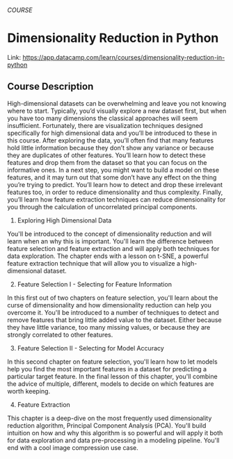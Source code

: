 *COURSE*

# Dimensionality Reduction in Python

Link: https://app.datacamp.com/learn/courses/dimensionality-reduction-in-python

## Course Description
High-dimensional datasets can be overwhelming and leave you not knowing where to start. Typically, you’d visually explore a new dataset first, but when you have too many dimensions the classical approaches will seem insufficient. Fortunately, there are visualization techniques designed specifically for high dimensional data and you’ll be introduced to these in this course. After exploring the data, you’ll often find that many features hold little information because they don’t show any variance or because they are duplicates of other features. You’ll learn how to detect these features and drop them from the dataset so that you can focus on the informative ones. In a next step, you might want to build a model on these features, and it may turn out that some don’t have any effect on the thing you’re trying to predict. You’ll learn how to detect and drop these irrelevant features too, in order to reduce dimensionality and thus complexity. Finally, you’ll learn how feature extraction techniques can reduce dimensionality for you through the calculation of uncorrelated principal components.

1. Exploring High Dimensional Data

You'll be introduced to the concept of dimensionality reduction and will learn when an why this is important. You'll learn the difference between feature selection and feature extraction and will apply both techniques for data exploration. The chapter ends with a lesson on t-SNE, a powerful feature extraction technique that will allow you to visualize a high-dimensional dataset.

2. Feature Selection I - Selecting for Feature Information

In this first out of two chapters on feature selection, you'll learn about the curse of dimensionality and how dimensionality reduction can help you overcome it. You'll be introduced to a number of techniques to detect and remove features that bring little added value to the dataset. Either because they have little variance, too many missing values, or because they are strongly correlated to other features.

3. Feature Selection II - Selecting for Model Accuracy

In this second chapter on feature selection, you'll learn how to let models help you find the most important features in a dataset for predicting a particular target feature. In the final lesson of this chapter, you'll combine the advice of multiple, different, models to decide on which features are worth keeping.

4. Feature Extraction

This chapter is a deep-dive on the most frequently used dimensionality reduction algorithm, Principal Component Analysis (PCA). You'll build intuition on how and why this algorithm is so powerful and will apply it both for data exploration and data pre-processing in a modeling pipeline. You'll end with a cool image compression use case.
